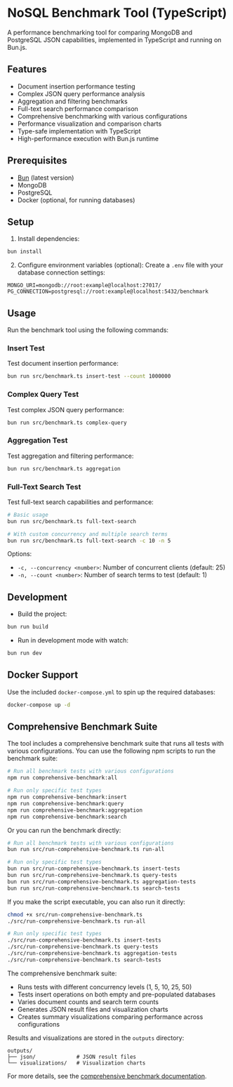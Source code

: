 # NoSQL Benchmark Tool (TypeScript)

A performance benchmarking tool for comparing MongoDB and PostgreSQL JSON capabilities, implemented in TypeScript and running on Bun.js.

## Features

- Document insertion performance testing
- Complex JSON query performance analysis
- Aggregation and filtering benchmarks
- Full-text search performance comparison
- Comprehensive benchmarking with various configurations
- Performance visualization and comparison charts
- Type-safe implementation with TypeScript
- High-performance execution with Bun.js runtime

## Prerequisites

- [Bun](https://bun.sh) (latest version)
- MongoDB
- PostgreSQL
- Docker (optional, for running databases)

## Setup

1. Install dependencies:
```bash
bun install
```

2. Configure environment variables (optional):
Create a `.env` file with your database connection settings:
```env
MONGO_URI=mongodb://root:example@localhost:27017/
PG_CONNECTION=postgresql://root:example@localhost:5432/benchmark
```

## Usage

Run the benchmark tool using the following commands:

### Insert Test
Test document insertion performance:
```bash
bun run src/benchmark.ts insert-test --count 1000000
```

### Complex Query Test
Test complex JSON query performance:
```bash
bun run src/benchmark.ts complex-query
```

### Aggregation Test
Test aggregation and filtering performance:
```bash
bun run src/benchmark.ts aggregation
```

### Full-Text Search Test
Test full-text search capabilities and performance:
```bash
# Basic usage
bun run src/benchmark.ts full-text-search

# With custom concurrency and multiple search terms
bun run src/benchmark.ts full-text-search -c 10 -n 5
```

Options:
- `-c, --concurrency <number>`: Number of concurrent clients (default: 25)
- `-n, --count <number>`: Number of search terms to test (default: 1)

## Development

- Build the project:
```bash
bun run build
```

- Run in development mode with watch:
```bash
bun run dev
```

## Docker Support

Use the included `docker-compose.yml` to spin up the required databases:

```bash
docker-compose up -d
```

## Comprehensive Benchmark Suite

The tool includes a comprehensive benchmark suite that runs all tests with various configurations. You can use the following npm scripts to run the benchmark suite:

```bash
# Run all benchmark tests with various configurations
npm run comprehensive-benchmark:all

# Run only specific test types
npm run comprehensive-benchmark:insert
npm run comprehensive-benchmark:query
npm run comprehensive-benchmark:aggregation
npm run comprehensive-benchmark:search
```

Or you can run the benchmark directly:

```bash
# Run all benchmark tests with various configurations
bun run src/run-comprehensive-benchmark.ts run-all

# Run only specific test types
bun run src/run-comprehensive-benchmark.ts insert-tests
bun run src/run-comprehensive-benchmark.ts query-tests
bun run src/run-comprehensive-benchmark.ts aggregation-tests
bun run src/run-comprehensive-benchmark.ts search-tests
```

If you make the script executable, you can also run it directly:

```bash
chmod +x src/run-comprehensive-benchmark.ts
./src/run-comprehensive-benchmark.ts run-all

# Run only specific test types
./src/run-comprehensive-benchmark.ts insert-tests
./src/run-comprehensive-benchmark.ts query-tests
./src/run-comprehensive-benchmark.ts aggregation-tests
./src/run-comprehensive-benchmark.ts search-tests
```

The comprehensive benchmark suite:

- Runs tests with different concurrency levels (1, 5, 10, 25, 50)
- Tests insert operations on both empty and pre-populated databases
- Varies document counts and search term counts
- Generates JSON result files and visualization charts
- Creates summary visualizations comparing performance across configurations

Results and visualizations are stored in the `outputs` directory:

```
outputs/
├── json/             # JSON result files
└── visualizations/   # Visualization charts
```

For more details, see the [comprehensive benchmark documentation](docs/comprehensive-benchmark.md).